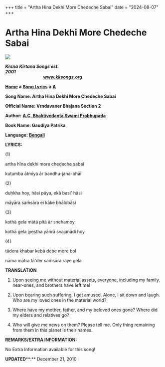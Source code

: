 +++
title = "Artha Hina Dekhi More Chedeche Sabai"
date = "2024-08-07"
+++

# Artha Hina Dekhi More Chedeche Sabai 
[**![](http://kksongs.org/image_files/image002.jpg)**](http://kksongs.org/)

**_Krsna_** **_Kirtana Songs est. 2001_**                                                                                                                                                      **_www.kksongs.org_**

[**Home**](http://kksongs.org/) **à** [**Song Lyrics**](http://kksongs.org/lyrics.html) **à** [**A**](http://kksongs.org/songs/song_a.html)

**Song Name: Artha Hina Dekhi More Chedeche Sabai**

**Official Name: Vrndavaner Bhajana Section 2**

**Author:** [**A.C. Bhaktivedanta Swami Prabhupada**](http://kksongs.org/authors/list/acbsp.html)

**Book Name: Gaudiya Patrika**

**Language:** [**Bengali**](http://kksongs.org/language/list/bengali.html)

**LYRICS:**

(1)

artha hīna dekhi more cheḍeche sabaī

kuṭumba ātmīya ār bandhu-jana-bhāī

(2)

duḥkha hoy, hāsi pāya, ekā basi' hāsi

māyāra saḿsāra ei kāke bhālobāsi

(3)

kothā gela mātā pitā ār snehamoy

kothā gela jyeṣṭha yāńrā svajanādi hoy

(4)

tādera khabar kebā debe more bol

nāma mātra tā'der saḿsāra raye gela

**TRANSLATION**

1) Upon seeing me without material assets, everyone, including my family, near-ones, and brothers have left me!

2) Upon bearing such suffering, I get amused. Alone, I sit down and laugh. Who are my loved ones in the material world?

3) Where have my mother, father, and my beloved ones gone? Where did my elders and relatives go?

4) Who will give me news on them? Please tell me. Only thing remaining from them in this planet is their names.

**REMARKS/EXTRA INFORMATION:**

No Extra Information available for this song!

**UPDATED****:** December 21, 2010
